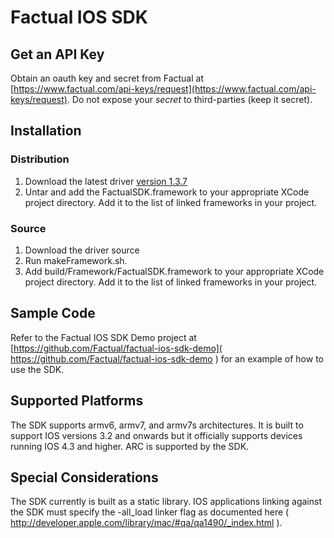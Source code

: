 # Factual IOS SDK

## Get an API Key
Obtain an oauth key and secret from Factual at [https://www.factual.com/api-keys/request](https://www.factual.com/api-keys/request).  Do not expose your _secret_ to third-parties (keep it secret).

## Installation

### Distribution

1.	Download the latest driver [version 1.3.7](https://github.com/Factual/factual-ios-sdk/raw/develop/downloads/factual-ios-sdk-1.3.7.tgz)
2.	Untar and add the FactualSDK.framework to your appropriate XCode project directory. Add it to the list of linked frameworks in your project. 
    
### Source

1.	Download the driver source
2.	Run makeFramework.sh.
3.	Add build/Framework/FactualSDK.framework to your appropriate XCode project directory.  Add it to the list of linked frameworks in your project. 


## Sample Code

Refer to the Factual IOS SDK Demo project at [https://github.com/Factual/factual-ios-sdk-demo]( https://github.com/Factual/factual-ios-sdk-demo ) for an example of how to use the SDK. 

## Supported Platforms

The SDK supports armv6, armv7, and armv7s architectures. It is built to support IOS versions 3.2 and 
onwards but it officially supports devices running IOS 4.3 and higher.  ARC is supported by the SDK.

## Special Considerations

The SDK currently is built as a static library. IOS applications linking against the SDK must specify 
the -all_load linker flag as documented here ( http://developer.apple.com/library/mac/#qa/qa1490/_index.html ).
